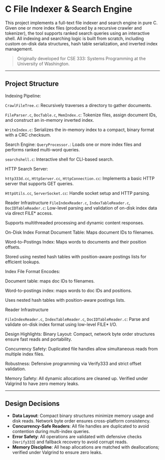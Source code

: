 # C File Indexer & Search Engine

This project implements a full-text file indexer and search engine in pure C. 
Given one or more index files (produced by a recursive crawler and tokenizer), 
the tool supports ranked search queries using an interactive shell. All indexing and searching logic is built 
from scratch, including custom on-disk data structures, hash table serialization, and inverted index management.

> Originally developed for CSE 333: Systems Programming at the University of Washington.

---

## Project Structure
 
Indexing Pipeline:

`CrawlFileTree.c`: Recursively traverses a directory to gather documents.

`FileParser.c`, `DocTable.c`, `MemIndex.c`: Tokenize files, assign document IDs, and construct an in-memory inverted index.

`WriteIndex.c`: Serializes the in-memory index to a compact, binary format with a CRC checksum.

Search Engine:
`QueryProcessor.`: Loads one or more index files and performs ranked multi-word queries.

`searchshell.c`: Interactive shell for CLI-based search.

HTTP Search Server:

`http333d.cc`, `HttpServer.cc`, `HttpConnection.cc`: Implements a basic HTTP server that supports GET queries.

`HttpUtils.cc`, `ServerSocket.cc`: Handle socket setup and HTTP parsing.

Reader Infrastructure
`FileIndexReader.c`, `IndexTableReader.c`, `DocIDTableReader.c`: Low-level parsing and validation of on-disk index data via direct FILE* access.

Supports multithreaded processing and dynamic content responses.

On-Disk Index Format
Document Table: Maps document IDs to filenames.

Word-to-Postings Index: Maps words to documents and their position offsets.

Stored using nested hash tables with position-aware postings lists for efficient lookups.

Index File Format
Encodes:

Document table: maps doc IDs to filenames.

Word-to-postings index: maps words to doc IDs and positions.

Uses nested hash tables with position-aware postings lists.

Reader Infrastructure

`FileIndexReader.c`, `IndexTableReader.c`, `DocIDTableReader.c`: Parse and validate on-disk index format using low-level FILE* I/O.

Design Highlights:
Binary Layout: Compact, network byte order structures ensure fast reads and portability.

Concurrency Safety: Duplicated file handles allow simultaneous reads from multiple index files.

Robustness: Defensive programming via Verify333 and strict offset validation.

Memory Safety: All dynamic allocations are cleaned up. Verified under Valgrind to have zero memory leaks.

---

## Design Decisions

- **Data Layout**: Compact binary structures minimize memory usage and disk reads. Network byte order ensures cross-platform consistency.
- **Concurrency-Safe Readers**: All file handles are duplicated to avoid contention during multi-index queries.
- **Error Safety**: All operations are validated with defensive checks (`Verify333`) and fallback recovery to avoid corrupt reads.
- **Memory Discipline**: All heap allocations are matched with deallocations; verified under Valgrind to ensure zero leaks.
